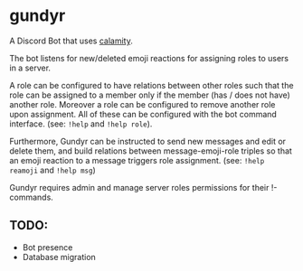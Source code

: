 # gundyr

A Discord Bot that uses [calamity](https://github.com/simmsb/calamity).

The bot listens for new/deleted emoji reactions for assigning roles to users in a server.

A role can be configured to have relations between other roles such that the role can be assigned to a member only if the member (has / does not have) another role. Moreover a role can be configured to remove another role upon assignment. All of these can be configured with the bot command interface. (see: `!help` and `!help role`).

Furthermore, Gundyr can be instructed to send new messages and edit or delete them, and build relations between message-emoji-role triples so that an emoji reaction to a message triggers role assignment. (see: `!help reamoji` and `!help msg`)

Gundyr requires admin and manage server roles permissions for their !-commands.


## TODO:

- Bot presence
- Database migration

